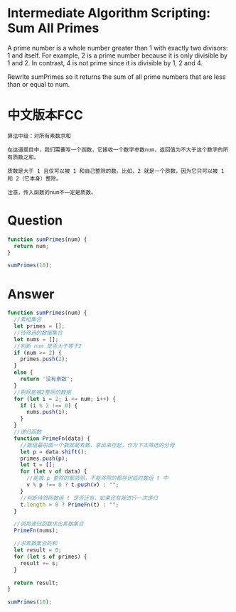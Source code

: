 # Intermediate Algorithm Scripting: Sum All Primes

A prime number is a whole number greater than 1 with exactly two divisors: 1 and itself. For example, 2 is a prime number because it is only divisible by 1 and 2. In contrast, 4 is not prime since it is divisible by 1, 2 and 4.

Rewrite sumPrimes so it returns the sum of all prime numbers that are less than or equal to num.


# 中文版本FCC
```
算法中级：对所有素数求和

在这道题目中，我们需要写一个函数，它接收一个数字参数num，返回值为不大于这个数字的所有质数之和。

质数是大于 1 且仅可以被 1 和自己整除的数。比如，2 就是一个质数，因为它只可以被 1 和 2（它本身）整除。

注意，传入函数的num不一定是质数。
```


# Question
```js
function sumPrimes(num) {
  return num;
}

sumPrimes(10);
```


# Answer
```js
function sumPrimes(num) {
  //素组集合
  let primes = [];
  //待筛选的数据集合
  let nums = [];
  //判断 num 是否大于等于2
  if (num >= 2) {
    primes.push(2);
  }
  else {
    return '没有素数';
  }
  //剔除能被2整除的数据
  for (let i = 2; i <= num; i++) {
    if (i % 2 !== 0) {
      nums.push(i);
    }
  }
  //递归函数
  function PrimeFn(data) {
    //数组最前面一个数就是素数，拿出来存起，作为下次筛选的分母
    let p = data.shift();
    primes.push(p);
    let t = [];
    for (let v of data) {
      //能被 p 整除的都筛除，不能筛除的都存到临时数组 t 中
      v % p !== 0 ? t.push(v) : "";
    }
    //判断待筛除数组 t 是否还有，如果还有就进行一次递归
    t.length > 0 ? PrimeFn(t) : "";
  }

  //调用递归函数求出素数集合
  PrimeFn(nums);

  //求素数集合的和
  let result = 0;
  for (let s of primes) {
    result += s;
  }

  return result;
}

sumPrimes(10);
```

